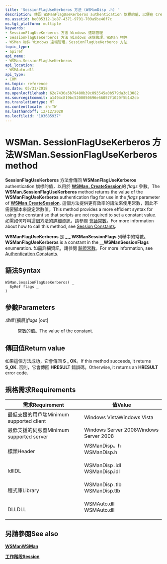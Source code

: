 ```yaml
---
title: 'SessionFlagUseKerberos 方法 (WSManDisp .h) '
description: 傳回 WSManFlagUseKerberos authentication 旗標的值，以便在 CreateSession 的 flags 參數中使用。
ms.assetid: be005312-1e87-4371-9791-709a9be46f7c
ms.tgt_platform: multiple
keywords:
- SessionFlagUseKerberos 方法 Windows 遠端管理
- SessionFlagUseKerberos 方法 Windows 遠端管理，WSMan 物件
- WSMan 物件 Windows 遠端管理，SessionFlagUseKerberos 方法
topic_type:
- apiref
api_name:
- WSMan.SessionFlagUseKerberos
api_location:
- WSMAuto.dll
api_type:
- COM
ms.topic: reference
ms.date: 05/31/2018
ms.openlocfilehash: 62e7436a5b79480b39c093545a0b579da3d13082
ms.sourcegitcommit: a1494c819bc5200050696e66057f1020f5b142cb
ms.translationtype: MT
ms.contentlocale: zh-TW
ms.lasthandoff: 12/12/2020
ms.locfileid: "103685937"
---
```

# <a name="wsmansessionflagusekerberos-method"></a><span data-ttu-id="f289f-106">WSMan. SessionFlagUseKerberos 方法</span><span class="sxs-lookup"><span data-stu-id="f289f-106">WSMan.SessionFlagUseKerberos method</span></span>

<span data-ttu-id="f289f-107">**SessionFlagUseKerberos** 方法會傳回 **WSManFlagUseKerberos** authentication 旗標的值，以用於 [**WSMan. CreateSession**](wsman-createsession.md)的 *flags* 參數。</span><span class="sxs-lookup"><span data-stu-id="f289f-107">The **WSMan.SessionFlagUseKerberos** method returns the value of the **WSManFlagUseKerberos** authentication flag for use in the *flags* parameter of [**WSMan.CreateSession**](wsman-createsession.md).</span></span> <span data-ttu-id="f289f-108">這個方法提供更有效率的語法來使用常數，因此不需要腳本來設定常數值。</span><span class="sxs-lookup"><span data-stu-id="f289f-108">This method provides a more efficient syntax for using the constant so that scripts are not required to set a constant value.</span></span> <span data-ttu-id="f289f-109">如需如何呼叫這個方法的詳細資訊，請參閱 [會話常數](session-constants.md)。</span><span class="sxs-lookup"><span data-stu-id="f289f-109">For more information about how to call this method, see [Session Constants](session-constants.md).</span></span>

<span data-ttu-id="f289f-110">**WSManFlagUseKerberos** 是 **\_ \_ WSManSessionFlags** 列舉中的常數。</span><span class="sxs-lookup"><span data-stu-id="f289f-110">**WSManFlagUseKerberos** is a constant in the **\_\_WSManSessionFlags** enumeration.</span></span> <span data-ttu-id="f289f-111">如需詳細資訊，請參閱 [驗證常數](authentication-constants.md)。</span><span class="sxs-lookup"><span data-stu-id="f289f-111">For more information, see [Authentication Constants](authentication-constants.md).</span></span>

## <a name="syntax"></a><span data-ttu-id="f289f-112">語法</span><span class="sxs-lookup"><span data-stu-id="f289f-112">Syntax</span></span>


```VB
WSMan.SessionFlagUseKerberos( _
  ByRef flags _
)
```



## <a name="parameters"></a><span data-ttu-id="f289f-113">參數</span><span class="sxs-lookup"><span data-stu-id="f289f-113">Parameters</span></span>

<dl> <dt>

<span data-ttu-id="f289f-114">*旗標* \[擴展\]</span><span class="sxs-lookup"><span data-stu-id="f289f-114">*flags* \[out\]</span></span>
</dt> <dd>

<span data-ttu-id="f289f-115">常數的值。</span><span class="sxs-lookup"><span data-stu-id="f289f-115">The value of the constant.</span></span>

</dd> </dl>

## <a name="return-value"></a><span data-ttu-id="f289f-116">傳回值</span><span class="sxs-lookup"><span data-stu-id="f289f-116">Return value</span></span>

<span data-ttu-id="f289f-117">如果這個方法成功，它會傳回 **S \_ OK**。</span><span class="sxs-lookup"><span data-stu-id="f289f-117">If this method succeeds, it returns **S\_OK**.</span></span> <span data-ttu-id="f289f-118">否則，它會傳回 **HRESULT** 錯誤碼。</span><span class="sxs-lookup"><span data-stu-id="f289f-118">Otherwise, it returns an **HRESULT** error code.</span></span>

## <a name="requirements"></a><span data-ttu-id="f289f-119">規格需求</span><span class="sxs-lookup"><span data-stu-id="f289f-119">Requirements</span></span>



| <span data-ttu-id="f289f-120">需求</span><span class="sxs-lookup"><span data-stu-id="f289f-120">Requirement</span></span> | <span data-ttu-id="f289f-121">值</span><span class="sxs-lookup"><span data-stu-id="f289f-121">Value</span></span> |
|-------------------------------------|------------------------------------------------------------------------------------------|
| <span data-ttu-id="f289f-122">最低支援的用戶端</span><span class="sxs-lookup"><span data-stu-id="f289f-122">Minimum supported client</span></span><br/> | <span data-ttu-id="f289f-123">Windows Vista</span><span class="sxs-lookup"><span data-stu-id="f289f-123">Windows Vista</span></span><br/>                                                                 |
| <span data-ttu-id="f289f-124">最低支援的伺服器</span><span class="sxs-lookup"><span data-stu-id="f289f-124">Minimum supported server</span></span><br/> | <span data-ttu-id="f289f-125">Windows Server 2008</span><span class="sxs-lookup"><span data-stu-id="f289f-125">Windows Server 2008</span></span><br/>                                                           |
| <span data-ttu-id="f289f-126">標頭</span><span class="sxs-lookup"><span data-stu-id="f289f-126">Header</span></span><br/>                   | <dl> <span data-ttu-id="f289f-127"><dt>WSManDisp。h</dt></span><span class="sxs-lookup"><span data-stu-id="f289f-127"><dt>WSManDisp.h</dt></span></span> </dl>   |
| <span data-ttu-id="f289f-128">Idl</span><span class="sxs-lookup"><span data-stu-id="f289f-128">IDL</span></span><br/>                      | <dl> <span data-ttu-id="f289f-129"><dt>WSManDisp .idl</dt></span><span class="sxs-lookup"><span data-stu-id="f289f-129"><dt>WSManDisp.idl</dt></span></span> </dl> |
| <span data-ttu-id="f289f-130">程式庫</span><span class="sxs-lookup"><span data-stu-id="f289f-130">Library</span></span><br/>                  | <dl> <span data-ttu-id="f289f-131"><dt>WSManDisp .tlb</dt></span><span class="sxs-lookup"><span data-stu-id="f289f-131"><dt>WSManDisp.tlb</dt></span></span> </dl> |
| <span data-ttu-id="f289f-132">DLL</span><span class="sxs-lookup"><span data-stu-id="f289f-132">DLL</span></span><br/>                      | <dl> <span data-ttu-id="f289f-133"><dt>WSMAuto.dll</dt></span><span class="sxs-lookup"><span data-stu-id="f289f-133"><dt>WSMAuto.dll</dt></span></span> </dl>   |



## <a name="see-also"></a><span data-ttu-id="f289f-134">另請參閱</span><span class="sxs-lookup"><span data-stu-id="f289f-134">See also</span></span>

<dl> <dt>

[<span data-ttu-id="f289f-135">**WSMan**</span><span class="sxs-lookup"><span data-stu-id="f289f-135">**WSMan**</span></span>](wsman.md)
</dt> <dt>

[<span data-ttu-id="f289f-136">**工作階段**</span><span class="sxs-lookup"><span data-stu-id="f289f-136">**Session**</span></span>](session.md)
</dt> </dl>

 

 





